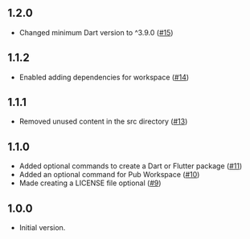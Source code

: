 ## 1.2.0

- Changed minimum Dart version to ^3.9.0 ([#15](https://github.com/masa-tokyo/flutter_toolkit/pull/15))

## 1.1.2

- Enabled adding dependencies for workspace ([#14](https://github.com/masa-tokyo/flutter_toolkit/pull/14))

## 1.1.1

- Removed unused content in the src directory ([#13](https://github.com/masa-tokyo/flutter_toolkit/pull/13))

## 1.1.0

- Added optional commands to create a Dart or Flutter package ([#11](https://github.com/masa-tokyo/flutter_toolkit/pull/11))
- Added an optional command for Pub Workspace ([#10](https://github.com/masa-tokyo/flutter_toolkit/pull/10))
- Made creating a LICENSE file optional ([#9](https://github.com/masa-tokyo/flutter_toolkit/pull/9))

## 1.0.0

- Initial version.

